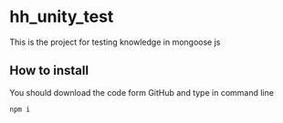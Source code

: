 # hh_unity_test
This is the project for testing knowledge in mongoose js

## How to install
You should download the code form GitHub and type in command line 
```bash
npm i
```


